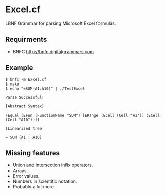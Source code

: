 # Excel.cf

LBNF Grammar for parsing Microsoft Excel formulas.

## Requirments

* BNFC http://bnfc.digitalgrammars.com

## Example

```
$ bnfc -m Excel.cf
$ make
$ echo "=SUM(A1:A10)" | ./TestExcel

Parse Successful!

[Abstract Syntax]

FEqual (EFun (FunctionName "SUM") [ERange (ECell (Cell "A1")) (ECell (Cell "A10"))])

[Linearized tree]

= SUM (A1 : A10)
```

## Missing features

* Union and intersection infix operators.
* Arrays.
* Error values.
* Numbers in scientific notation.
* Probably a lot more.
